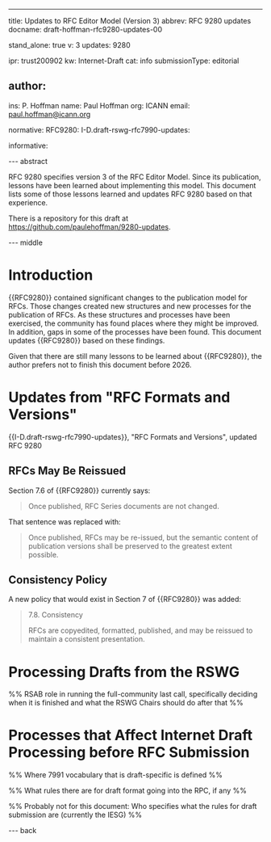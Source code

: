 ---
title: Updates to RFC Editor Model (Version 3)
abbrev: RFC 9280 updates
docname: draft-hoffman-rfc9280-updates-00

stand_alone: true
v: 3
updates: 9280

ipr: trust200902
kw: Internet-Draft
cat: info
submissionType: editorial

author:
 -
   ins: P. Hoffman
   name: Paul Hoffman
   org: ICANN
   email: paul.hoffman@icann.org

normative:
  RFC9280:
  I-D.draft-rswg-rfc7990-updates:

informative:

--- abstract

RFC 9280 specifies version 3 of the RFC Editor Model.
Since its publication, lessons have been learned about implementing this model.
This document lists some of those lessons learned and updates RFC 9280 based on that experience.

<!--
This draft is part of the RFC Series Working Group (RSWG); see <https://datatracker.ietf.org/edwg/rswg/documents/>.
-->
There is a repository for this draft at <https://github.com/paulehoffman/9280-updates>.

--- middle

# Introduction

{{RFC9280}} contained significant changes to the publication model for RFCs.
Those changes created new structures and new processes for the publication of RFCs.
As these structures and processes have been exercised, the community has found places where they might be improved.
In addition, gaps in some of the processes have been found.
This document updates {{RFC9280}} based on these findings.

Given that there are still many lessons to be learned about {{RFC9280}}, the author prefers not to finish this document before 2026.

# Updates from "RFC Formats and Versions"

{{I-D.draft-rswg-rfc7990-updates}}, "RFC Formats and Versions", updated RFC 9280

## RFCs May Be Reissued

Section 7.6 of {{RFC9280}} currently says:

> Once published, RFC Series documents are not changed.

That sentence was replaced with:

> Once published, RFCs may be re-issued, but the semantic content of publication versions shall be preserved to the greatest extent possible.

## Consistency Policy

A new policy that would exist in Section 7 of {{RFC9280}} was added:

> 7.8.  Consistency
> 
> RFCs are copyedited, formatted, published, and may be reissued to maintain a consistent presentation.


# Processing Drafts from the RSWG

%% RSAB role in running the full-community last call, specifically deciding when it is finished and what the RSWG Chairs should do after that %%

# Processes that Affect Internet Draft Processing before RFC Submission

%% Where 7991 vocabulary that is draft-specific is defined %%

%% What rules there are for draft format going into the RPC, if any %%

%% Probably not for this document: Who specifies what the rules for draft submission are (currently the IESG) %%

--- back
